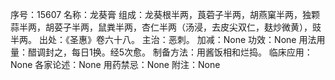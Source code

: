序号：15607
名称：龙葵膏
组成：龙葵根半两，莨菪子半两，胡燕窠半两，独颗蒜半两，胡荽子半两，鼠粪半两，杏仁半两（汤浸，去皮尖双仁，麸炒微黄），豉半两。
出处：《圣惠》卷六十八。
主治：恶刺。
加减：None
功效：None
用法用量：醋调封之，每日1换。经5次愈。
制备方法：用酱饭相和烂捣。
临床应用：None
各家论述：None
用药禁忌：None
附注：None
